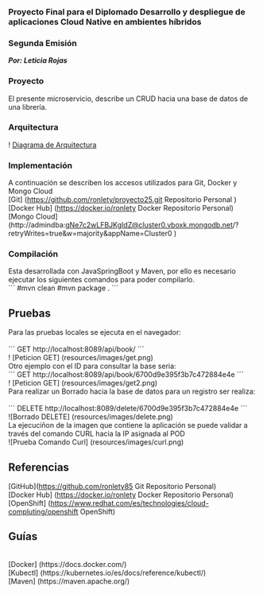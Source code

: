 ### Proyecto Final para el Diplomado Desarrollo y despliegue de aplicaciones Cloud Native en ambientes híbridos
### Segunda Emisión 
_**Por: Leticia Rojas**_

### Proyecto

El presente microservicio, describe un CRUD hacia una base de datos de una librería.

### Arquitectura
! [Diagrama de Arquitectura](resources/arq.png) <br>
### Implementación
A continuación se describen  los accesos utilizados para Git, Docker y Mongo Cloud <br>
[Git] (https://github.com/ronlety/proyecto25.git Repositorio Personal ) <br>
[Docker Hub] (https://docker.io/ronlety Docker  Repositorio Personal) <br>
[Mongo Cloud] (http://admindba:gNe7c2wLFBJKgIdZ@cluster0.vboxk.mongodb.net/?retryWrites=true&w=majority&appName=Cluster0 ) <br>

### Compilación

Esta desarrollada con JavaSpringBoot y Maven, por ello es necesario ejecutar los siguientes comandos para poder compilarlo. <br>
´´´
#mvn clean
#mvn package .
´´´
## Pruebas

Para las pruebas locales se ejecuta en el navegador: <br>
<br>
´´´
GET http://localhost:8089/api/book/ 
´´´
<br>
! [Peticion GET] (resources/images/get.png)
<br>
Otro ejemplo con el ID para consultar la base seria: <br>
´´´
GET http://localhost:8089/api/book/6700d9e395f3b7c472884e4e
´´´
<br>
! [Peticion GET] (resources/images/get2.png) <br>
Para realizar un Borrado hacia la base de datos para un registro ser realiza: <br>
<br>
´´´
DELETE http://localhost:8089/delete/6700d9e395f3b7c472884e4e
´´´
<br>
![Borrado DELETE] (resources/images/delete.png)
<br>
La ejecuciñon de la imagen que contiene la aplicación se puede validar a través del comando CURL hacia la IP asignada al POD<br>
![Prueba Comando Curl] (resources/images/curl.png)
<br>
## Referencias 

[GitHub](https://github.com/ronlety85 Git  Repositorio Personal)
<br>
[Docker Hub] (https://docker.io/ronlety Docker  Repositorio Personal)
<br>
[OpenShift] (https://www.redhat.com/es/technologies/cloud-compluting/openshift OpenShift)
<br>
## Guías
<br>
[Docker] (https://docs.docker.com/)
<br>
[Kubectl] (https://kubernetes.io/es/docs/reference/kubectl/)
<br>
[Maven] (https://maven.apache.org/)
